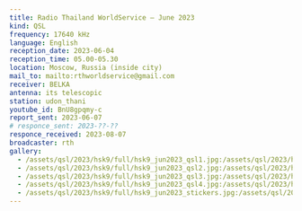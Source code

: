 ```yaml
---
title: Radio Thailand WorldService — June 2023
kind: QSL
frequency: 17640 kHz
language: English
reception_date: 2023-06-04
reception_time: 05.00-05.30
location: Moscow, Russia (inside city)
mail_to: mailto:rthworldservice@gmail.com
receiver: BELKA
antenna: its telescopic
station: udon_thani
youtube_id: BnU8gpqmy-c
report_sent: 2023-06-07
# responce_sent: 2023-??-??
responce_received: 2023-08-07
broadcaster: rth
gallery:
  - /assets/qsl/2023/hsk9/full/hsk9_jun2023_qsl1.jpg:/assets/qsl/2023/hsk9/small/hsk9_jun2023_qsl1.jpg
  - /assets/qsl/2023/hsk9/full/hsk9_jun2023_qsl2.jpg:/assets/qsl/2023/hsk9/small/hsk9_jun2023_qsl2.jpg
  - /assets/qsl/2023/hsk9/full/hsk9_jun2023_qsl3.jpg:/assets/qsl/2023/hsk9/small/hsk9_jun2023_qsl3.jpg
  - /assets/qsl/2023/hsk9/full/hsk9_jun2023_qsl4.jpg:/assets/qsl/2023/hsk9/small/hsk9_jun2023_qsl4.jpg
  - /assets/qsl/2023/hsk9/full/hsk9_jun2023_stickers.jpg:/assets/qsl/2023/hsk9/small/hsk9_jun2023_stickers.jpg
---
```

